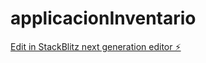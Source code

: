 # applicacionInventario

[Edit in StackBlitz next generation editor ⚡️](https://stackblitz.com/~/github.com/webJaviC/applicacionInventario)